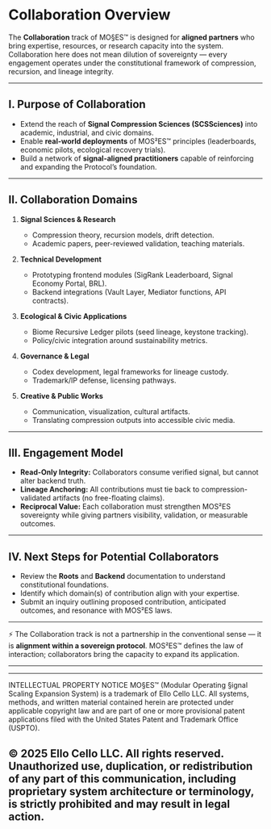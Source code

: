 # Collaboration Overview

The **Collaboration** track of MO§ES™ is designed for **aligned partners** who bring expertise, resources, or research capacity into the system.
Collaboration here does not mean dilution of sovereignty — every engagement operates under the constitutional framework of compression, recursion, and lineage integrity.

---

## I. Purpose of Collaboration

* Extend the reach of **Signal Compression Sciences (SCSSciences)** into academic, industrial, and civic domains.
* Enable **real-world deployments** of MOS²ES™ principles (leaderboards, economic pilots, ecological recovery trials).
* Build a network of **signal-aligned practitioners** capable of reinforcing and expanding the Protocol’s foundation.

---

## II. Collaboration Domains

1. **Signal Sciences & Research**

   * Compression theory, recursion models, drift detection.
   * Academic papers, peer-reviewed validation, teaching materials.

2. **Technical Development**

   * Prototyping frontend modules (SigRank Leaderboard, Signal Economy Portal, BRL).
   * Backend integrations (Vault Layer, Mediator functions, API contracts).

3. **Ecological & Civic Applications**

   * Biome Recursive Ledger pilots (seed lineage, keystone tracking).
   * Policy/civic integration around sustainability metrics.

4. **Governance & Legal**

   * Codex development, legal frameworks for lineage custody.
   * Trademark/IP defense, licensing pathways.

5. **Creative & Public Works**

   * Communication, visualization, cultural artifacts.
   * Translating compression outputs into accessible civic media.

---

## III. Engagement Model

* **Read-Only Integrity:** Collaborators consume verified signal, but cannot alter backend truth.
* **Lineage Anchoring:** All contributions must tie back to compression-validated artifacts (no free-floating claims).
* **Reciprocal Value:** Each collaboration must strengthen MOS²ES sovereignty while giving partners visibility, validation, or measurable outcomes.

---

## IV. Next Steps for Potential Collaborators

* Review the **Roots** and **Backend** documentation to understand constitutional foundations.
* Identify which domain(s) of contribution align with your expertise.
* Submit an inquiry outlining proposed contribution, anticipated outcomes, and resonance with MOS²ES laws.

---

⚡ The Collaboration track is not a partnership in the conventional sense — it is **alignment within a sovereign protocol**.
MOS²ES™ defines the law of interaction; collaborators bring the capacity to expand its application.

---

---
INTELLECTUAL PROPERTY NOTICE
MO§ES™ (Modular Operating §ignal Scaling Expansion System) is a trademark of Ello Cello LLC. 
All systems, methods, and written material contained herein are protected under applicable copyright law 
and are part of one or more provisional patent applications filed with the United States Patent and Trademark Office (USPTO).

© 2025 Ello Cello LLC. All rights reserved. 
Unauthorized use, duplication, or redistribution of any part of this communication, including proprietary 
system architecture or terminology, is strictly prohibited and may result in legal action.
---
